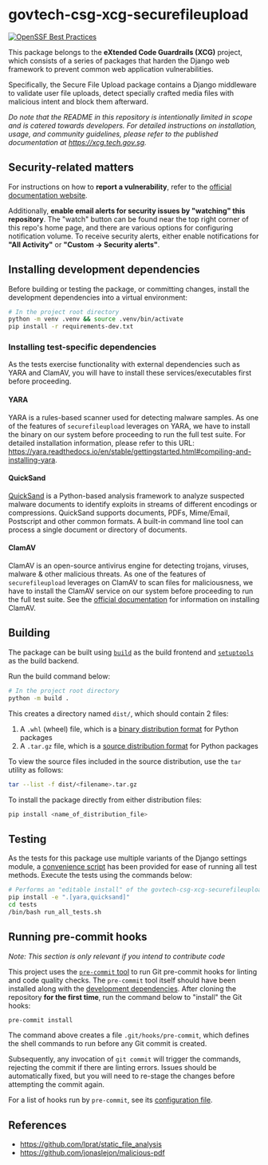 # govtech-csg-xcg-securefileupload

[![OpenSSF Best Practices](https://www.bestpractices.dev/projects/8504/badge)](https://www.bestpractices.dev/projects/8504)

This package belongs to the **eXtended Code Guardrails (XCG)** project, which consists of a series of packages that harden the Django web framework to prevent common web application vulnerabilities.

Specifically, the Secure File Upload package contains a Django middleware to validate user file uploads, detect specially crafted media files with malicious intent and block them afterward.

*Do note that the README in this repository is intentionally limited in scope and is catered towards developers. For detailed instructions on installation, usage, and community guidelines, please refer to the published documentation at https://xcg.tech.gov.sg.*

## Security-related matters

For instructions on how to **report a vulnerability**, refer to the [official documentation website](https://xcg.tech.gov.sg/community/vulnerabilities).

Additionally, **enable email alerts for security issues by "watching" this repository**. The "watch" button can be found near the top right corner of this repo's home page, and there are various options for configuring notification volume. To receive security alerts, either enable notifications for **"All Activity"** or **"Custom -> Security alerts"**.

## Installing development dependencies

Before building or testing the package, or committing changes, install the development dependencies into a virtual environment:

```sh
# In the project root directory
python -m venv .venv && source .venv/bin/activate
pip install -r requirements-dev.txt
```

### Installing test-specific dependencies

As the tests exercise functionality with external dependencies such as YARA and ClamAV, you will have to install these services/executables first before proceeding.

#### YARA

YARA is a rules-based scanner used for detecting malware samples. As one of the features of `securefileupload` leverages on YARA, we have to install the binary on our system before proceeding to run the full test suite. For detailed installation information, please refer to this URL: https://yara.readthedocs.io/en/stable/gettingstarted.html#compiling-and-installing-yara.

#### QuickSand

[QuickSand](https://github.com/tylabs/quicksand) is a Python-based analysis framework to analyze suspected malware documents to identify exploits in streams of different encodings or compressions. QuickSand supports documents, PDFs, Mime/Email, Postscript and other common formats. A built-in command line tool can process a single document or directory of documents.



#### ClamAV

ClamAV is an open-source antivirus engine for detecting trojans, viruses, malware & other malicious threats. As one of the features of `securefileupload` leverages on ClamAV to scan files for maliciousness, we have to install the ClamAV service on our system before proceeding to run the full test suite. See the [official documentation](https://docs.clamav.net/manual/Installing.html) for information on installing ClamAV.

## Building

The package can be built using [`build`](https://pypa-build.readthedocs.io/en/latest/) as the build frontend and [`setuptools`](https://setuptools.pypa.io/en/latest/) as the build backend.

Run the build command below:

```sh
# In the project root directory
python -m build .
```

This creates a directory named `dist/`, which should contain 2 files:

1. A `.whl` (wheel) file, which is a [binary distribution format](https://packaging.python.org/en/latest/specifications/binary-distribution-format/) for Python packages
2. A `.tar.gz` file, which is a [source distribution format](https://packaging.python.org/en/latest/specifications/source-distribution-format/) for Python packages

To view the source files included in the source distribution, use the `tar` utility as follows:

```sh
tar --list -f dist/<filename>.tar.gz
```

To install the package directly from either distribution files:

```sh
pip install <name_of_distribution_file>
```

## Testing

As the tests for this package use multiple variants of the Django settings module, a [convenience script](./tests/run_all_tests.sh) has been provided for ease of running all test methods. Execute the tests using the commands below:

```sh
# Performs an "editable install" of the govtech-csg-xcg-securefileupload package with the yara and quicksand optional dependencies
pip install -e ".[yara,quicksand]"
cd tests
/bin/bash run_all_tests.sh
```

## Running pre-commit hooks

*Note: This section is only relevant if you intend to contribute code*

This project uses the [`pre-commit` tool](https://pre-commit.com) to run Git pre-commit hooks for linting and code quality checks. The `pre-commit` tool itself should have been installed along with the [development dependencies](#installing-development-dependencies). After cloning the repository **for the first time**, run the command below to "install" the Git hooks:

```sh
pre-commit install
```

The command above creates a file `.git/hooks/pre-commit`, which defines the shell commands to run before any Git commit is created.

Subsequently, any invocation of `git commit` will trigger the commands, rejecting the commit if there are linting errors. Issues should be automatically fixed, but you will need to re-stage the changes before attempting the commit again.

For a list of hooks run by `pre-commit`, see its [configuration file](.pre-commit-config.yaml).

## References

* https://github.com/lprat/static_file_analysis
* https://github.com/jonaslejon/malicious-pdf
